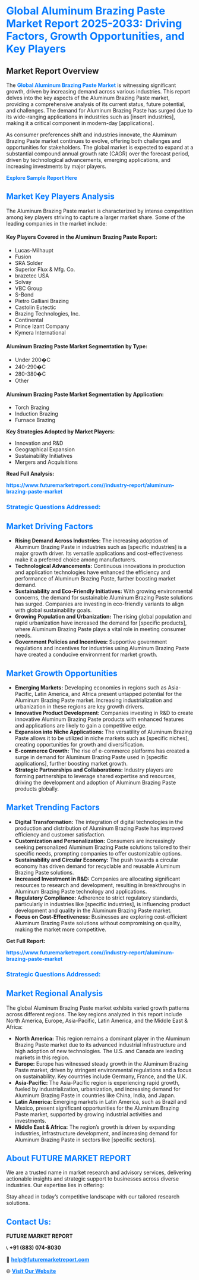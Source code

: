 <h1 style="color: #007BFF;">Global Aluminum Brazing Paste Market Report 2025-2033: Driving Factors, Growth Opportunities, and Key Players</h1>

<section id="overview">
<h2>Market Report Overview</h2>
<p>The <a href="https://www.futuremarketreport.com//industry-report/aluminum-brazing-paste-market" style="color: #007BFF; text-decoration: none;"><strong>Global Aluminum Brazing Paste Market</strong></a> is witnessing significant growth, driven by increasing demand across various industries. This report delves into the key aspects of the Aluminum Brazing Paste market, providing a comprehensive analysis of its current status, future potential, and challenges. The demand for Aluminum Brazing Paste has surged due to its wide-ranging applications in industries such as [insert industries], making it a critical component in modern-day [applications].</p>
<p>As consumer preferences shift and industries innovate, the Aluminum Brazing Paste market continues to evolve, offering both challenges and opportunities for stakeholders. The global market is expected to expand at a substantial compound annual growth rate (CAGR) over the forecast period, driven by technological advancements, emerging applications, and increasing investments by major players.</p>
</section>

<section id="overview">
<p><a href="https://www.futuremarketreport.com//request-sample/reportId=90578" style="color: #007BFF; text-decoration: none;"><strong>Explore Sample Report Here</strong></a></p>
</section>

<section id="key-players">
<h2 style="color: #007BFF;">Market Key Players Analysis</h2>
<p>The Aluminum Brazing Paste market is characterized by intense competition among key players striving to capture a larger market share. Some of the leading companies in the market include:</p>
<h4>Key Players Covered in the Aluminum Brazing Paste Report:</h4>
<ul><li>Lucas-Milhaupt</li><li>Fusion</li><li>SRA Solder</li><li>Superior Flux &amp; Mfg. Co.</li><li>brazetec USA</li><li>Solvay</li><li>VBC Group</li><li>S-Bond</li><li>Pietro Galliani Brazing</li><li>Castolin Eutectic</li><li>Brazing Technologies, Inc.</li><li>Continental</li><li>Prince Izant Company</li><li>Kymera International</li></ul>
<h4>Aluminum Brazing Paste Market Segmentation by Type:</h4>
<ul><li>Under 200�C</li><li>240-290�C</li><li>280-380�C</li><li>Other</li></ul>

<h4>Aluminum Brazing Paste Market Segmentation by Application:</h4>
<ul><li>Torch Brazing</li><li>Induction Brazing</li><li>Furnace Brazing</li></ul>
<p><strong>Key Strategies Adopted by Market Players:</strong></p>
<ul>
<li>Innovation and R&D</li>
<li>Geographical Expansion</li>
<li>Sustainability Initiatives</li>
<li>Mergers and Acquisitions</li>
</ul>
</section>

<section>
<p><strong>Read Full Analysis: </strong></p><a href="https://www.futuremarketreport.com//industry-report/aluminum-brazing-paste-market" style="color: #007BFF; text-decoration: none;"><strong>https://www.futuremarketreport.com//industry-report/aluminum-brazing-paste-market</strong></a>
<h3 style="color: #007BFF;">Strategic Questions Addressed:</h3>
</section>

<section id="driving-factors">
<h2 style="color: #007BFF;">Market Driving Factors</h2>
<ul>
<li><strong>Rising Demand Across Industries:</strong> The increasing adoption of Aluminum Brazing Paste in industries such as [specific industries] is a major growth driver. Its versatile applications and cost-effectiveness make it a preferred choice among manufacturers.</li>
<li><strong>Technological Advancements:</strong> Continuous innovations in production and application technologies have enhanced the efficiency and performance of Aluminum Brazing Paste, further boosting market demand.</li>
<li><strong>Sustainability and Eco-Friendly Initiatives:</strong> With growing environmental concerns, the demand for sustainable Aluminum Brazing Paste solutions has surged. Companies are investing in eco-friendly variants to align with global sustainability goals.</li>
<li><strong>Growing Population and Urbanization:</strong> The rising global population and rapid urbanization have increased the demand for [specific products], where Aluminum Brazing Paste plays a vital role in meeting consumer needs.</li>
<li><strong>Government Policies and Incentives:</strong> Supportive government regulations and incentives for industries using Aluminum Brazing Paste have created a conducive environment for market growth.</li>
</ul>
</section>

<section id="growth-opportunities">
<h2 style="color: #007BFF;">Market Growth Opportunities</h2>
<ul>
<li><strong>Emerging Markets:</strong> Developing economies in regions such as Asia-Pacific, Latin America, and Africa present untapped potential for the Aluminum Brazing Paste market. Increasing industrialization and urbanization in these regions are key growth drivers.</li>
<li><strong>Innovative Product Development:</strong> Companies investing in R&D to create innovative Aluminum Brazing Paste products with enhanced features and applications are likely to gain a competitive edge.</li>
<li><strong>Expansion into Niche Applications:</strong> The versatility of Aluminum Brazing Paste allows it to be utilized in niche markets such as [specific niches], creating opportunities for growth and diversification.</li>
<li><strong>E-commerce Growth:</strong> The rise of e-commerce platforms has created a surge in demand for Aluminum Brazing Paste used in [specific applications], further boosting market growth.</li>
<li><strong>Strategic Partnerships and Collaborations:</strong> Industry players are forming partnerships to leverage shared expertise and resources, driving the development and adoption of Aluminum Brazing Paste products globally.</li>
</ul>
</section>

<section id="trending-factors">
<h2 style="color: #007BFF;">Market Trending Factors</h2>
<ul>
<li><strong>Digital Transformation:</strong> The integration of digital technologies in the production and distribution of Aluminum Brazing Paste has improved efficiency and customer satisfaction.</li>
<li><strong>Customization and Personalization:</strong> Consumers are increasingly seeking personalized Aluminum Brazing Paste solutions tailored to their specific needs, prompting companies to offer customizable options.</li>
<li><strong>Sustainability and Circular Economy:</strong> The push towards a circular economy has driven demand for recyclable and reusable Aluminum Brazing Paste solutions.</li>
<li><strong>Increased Investment in R&D:</strong> Companies are allocating significant resources to research and development, resulting in breakthroughs in Aluminum Brazing Paste technology and applications.</li>
<li><strong>Regulatory Compliance:</strong> Adherence to strict regulatory standards, particularly in industries like [specific industries], is influencing product development and quality in the Aluminum Brazing Paste market.</li>
<li><strong>Focus on Cost-Effectiveness:</strong> Businesses are exploring cost-efficient Aluminum Brazing Paste solutions without compromising on quality, making the market more competitive.</li>
</ul>
</section>

<section>
<p><strong>Get Full Report: </strong></p><a href="https://www.futuremarketreport.com//industry-report/aluminum-brazing-paste-market" style="color: #007BFF; text-decoration: none;"><strong>https://www.futuremarketreport.com//industry-report/aluminum-brazing-paste-market</strong></a>
<h3 style="color: #007BFF;">Strategic Questions Addressed:</h3>
</section>


<section id="regional-analysis">
<h2 style="color: #007BFF;">Market Regional Analysis</h2>
<p>The global Aluminum Brazing Paste market exhibits varied growth patterns across different regions. The key regions analyzed in this report include North America, Europe, Asia-Pacific, Latin America, and the Middle East & Africa:</p>
<ul>
<li><strong>North America:</strong> This region remains a dominant player in the Aluminum Brazing Paste market due to its advanced industrial infrastructure and high adoption of new technologies. The U.S. and Canada are leading markets in this region.</li>
<li><strong>Europe:</strong> Europe has witnessed steady growth in the Aluminum Brazing Paste market, driven by stringent environmental regulations and a focus on sustainability. Key countries include Germany, France, and the U.K.</li>
<li><strong>Asia-Pacific:</strong> The Asia-Pacific region is experiencing rapid growth, fueled by industrialization, urbanization, and increasing demand for Aluminum Brazing Paste in countries like China, India, and Japan.</li>
<li><strong>Latin America:</strong> Emerging markets in Latin America, such as Brazil and Mexico, present significant opportunities for the Aluminum Brazing Paste market, supported by growing industrial activities and investments.</li>
<li><strong>Middle East & Africa:</strong> The region’s growth is driven by expanding industries, infrastructure development, and increasing demand for Aluminum Brazing Paste in sectors like [specific sectors].</li>
</ul>
</section>

<footer>
<h2 style="color: #007BFF;">About FUTURE MARKET REPORT</h2>
<p>We are a trusted name in market research and advisory services, delivering actionable insights and strategic support to businesses across diverse industries. Our expertise lies in offering:</p>

<p>Stay ahead in today’s competitive landscape with our tailored research solutions.</p>

<h2 style="color: #007BFF;">Contact Us:</h2>
<p><strong>FUTURE MARKET REPORT</strong></p>
<p>📞 <strong>+91 (883) 074-8030</strong></p>
<p>📧 <strong><a href="mailto:help@futuremarketreport.com" style="color: #007BFF;">help@futuremarketreport.com</a></strong></p>
<p>🌐 <strong><a href="https://www.futuremarketreport.com/" style="color: #007BFF;">Visit Our Website</a></strong></p>
</footer>